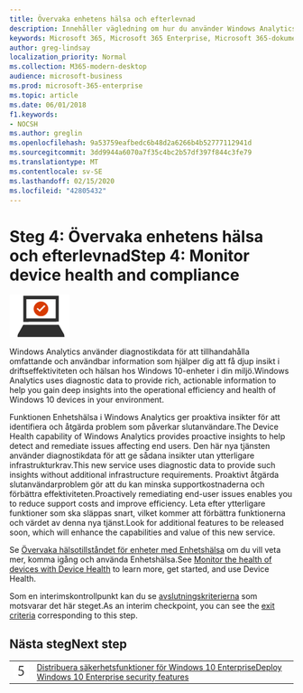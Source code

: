 ```yaml
---
title: Övervaka enhetens hälsa och efterlevnad
description: Innehåller vägledning om hur du använder Windows Analytics för att övervaka enhetens hälsa för Microsoft 365 Enterprise.
keywords: Microsoft 365, Microsoft 365 Enterprise, Microsoft 365-dokumentation, Windows 10 Enterprise, Windows Analytics
author: greg-lindsay
localization_priority: Normal
ms.collection: M365-modern-desktop
audience: microsoft-business
ms.prod: microsoft-365-enterprise
ms.topic: article
ms.date: 06/01/2018
f1.keywords:
- NOCSH
ms.author: greglin
ms.openlocfilehash: 9a53759eafbedc6b48d2a6266b4b52777112941d
ms.sourcegitcommit: 3dd9944a6070a7f35c4bc2b57df397f844c3fe79
ms.translationtype: MT
ms.contentlocale: sv-SE
ms.lasthandoff: 02/15/2020
ms.locfileid: "42805432"
---
```

# <a name="step-4-monitor-device-health-and-compliance"></a><span data-ttu-id="3a69c-104">Steg 4: Övervaka enhetens hälsa och efterlevnad</span><span class="sxs-lookup"><span data-stu-id="3a69c-104">Step 4: Monitor device health and compliance</span></span>

![Fas 3: Windows 10 Enterprise](../media/deploy-foundation-infrastructure/win10enterprise_icon-small.png)

<span data-ttu-id="3a69c-106">Windows Analytics använder diagnostikdata för att tillhandahålla omfattande och användbar information som hjälper dig att få djup insikt i driftseffektiviteten och hälsan hos Windows 10-enheter i din miljö.</span><span class="sxs-lookup"><span data-stu-id="3a69c-106">Windows Analytics uses diagnostic data to provide rich, actionable information to help you gain deep insights into the operational efficiency and health of Windows 10 devices in your environment.</span></span>

<span data-ttu-id="3a69c-107">Funktionen Enhetshälsa i Windows Analytics ger proaktiva insikter för att identifiera och åtgärda problem som påverkar slutanvändare.</span><span class="sxs-lookup"><span data-stu-id="3a69c-107">The Device Health capability of Windows Analytics provides proactive insights to help detect and remediate issues affecting end users.</span></span> <span data-ttu-id="3a69c-108">Den här nya tjänsten använder diagnostikdata för att ge sådana insikter utan ytterligare infrastrukturkrav.</span><span class="sxs-lookup"><span data-stu-id="3a69c-108">This new service uses diagnostic data to provide such insights without additional infrastructure requirements.</span></span> <span data-ttu-id="3a69c-109">Proaktivt åtgärda slutanvändarproblem gör att du kan minska supportkostnaderna och förbättra effektiviteten.</span><span class="sxs-lookup"><span data-stu-id="3a69c-109">Proactively remediating end-user issues enables you to reduce support costs and improve efficiency.</span></span> <span data-ttu-id="3a69c-110">Leta efter ytterligare funktioner som ska släppas snart, vilket kommer att förbättra funktionerna och värdet av denna nya tjänst.</span><span class="sxs-lookup"><span data-stu-id="3a69c-110">Look for additional features to be released soon, which will enhance the capabilities and value of this new service.</span></span>

<span data-ttu-id="3a69c-111">Se [Övervaka hälsotillståndet för enheter med Enhetshälsa](https://docs.microsoft.com/windows/deployment/update/device-health-monitor) om du vill veta mer, komma igång och använda Enhetshälsa.</span><span class="sxs-lookup"><span data-stu-id="3a69c-111">See [Monitor the health of devices with Device Health](https://docs.microsoft.com/windows/deployment/update/device-health-monitor) to learn more, get started, and use Device Health.</span></span>

<span data-ttu-id="3a69c-112">Som en interimskontrollpunkt kan du se [avslutningskriterierna](windows10-exit-criteria.md#crit-windows10-step4) som motsvarar det här steget.</span><span class="sxs-lookup"><span data-stu-id="3a69c-112">As an interim checkpoint, you can see the [exit criteria](windows10-exit-criteria.md#crit-windows10-step4) corresponding to this step.</span></span>

## <a name="next-step"></a><span data-ttu-id="3a69c-113">Nästa steg</span><span class="sxs-lookup"><span data-stu-id="3a69c-113">Next step</span></span>

|||
|:-------|:-----|
|![Steg 5](../media/stepnumbers/Step5.png)| [<span data-ttu-id="3a69c-115">Distribuera säkerhetsfunktioner för Windows 10 Enterprise</span><span class="sxs-lookup"><span data-stu-id="3a69c-115">Deploy Windows 10 Enterprise security features</span></span>](windows10-enable-security-features.md) |

